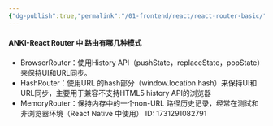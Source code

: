 ```yaml
---
{"dg-publish":true,"permalink":"/01-frontend/react/react-router-basic/","title":"React Router 基础","created":"2024-11-07T15:42:50.685+08:00","updated":"2024-11-11T10:11:24.710+08:00"}
---
```


#### ANKI-React Router 中 路由有哪几种模式
+ BrowserRouter：使用History API（pushState，replaceState，popState）来保持UI和URL同步。
+ HashRouter：使用URL 的hash部分（window.location.hash）来保持UI和URL同步，主要用于兼容不支持HTML5 history API的浏览器
+ MemoryRouter：保持内存中的一个non-URL 路径历史记录，经常在测试和非浏览器环境（React Native 中使用）
ID: 1731291082791

